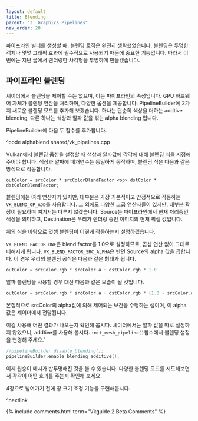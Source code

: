 ```yaml
---
layout: default
title: Blending
parent: "3. Graphics Pipelines"
nav_order: 20
---
```


파이프라인 빌더를 생성할 때, 블렌딩 로직은 완전히 생략했었습니다. 블렌딩은 투명한 객체나 몇몇 그래픽 효과에 필수적으로 사용되기 때문에 중요한 기능입니다. 따라서 이번에는 지난 글에서 렌더링한 사각형을 투명하게 만들겠습니다.

## 파이프라인 블렌딩
셰이더에서 블렌딩을 제어할 수는 없으며, 이는 파이프라인의 속성입니다. GPU 하드웨어 자체가 블렌딩 연산을 처리하며, 다양한 옵션을 제공합니다. PipelineBuilder에 2가지 새로운 블렌딩 모드를 추가해 보겠습니다. 하나는 단순히 색상을 더하는 addtive blending, 다른 하나는 색상과 알파 값을 섞는 alpha blending 입니다.

PipelineBuilder에 다음 두 함수를 추가합니다.

^code alphablend shared/vk_pipelines.cpp

Vulkan에서 블렌딩 옵션을 설정할 때 색상과 알파값에 각각에 대해 블렌딩 식을 지정해주어야 합니다. 색상과 알파에 매개변수는 동일하게 동작하며, 블렌딩 식은 다음과 같은 방식으로 작동합니다.

```
outColor = srcColor * srcColorBlendFactor <op> dstColor * dstColorBlendFactor;
```
블렌딩에는 여러 연산자가 있지만, 대부분은 가장 기본적이고 안정적으로 작동하는 `VK_BLEND_OP_ADD`를 사용합니다. 그 외에도 다양한 고급 연산자들이 있지만, 대부분 확장이 필요하며 여기서는 다루지 않겠습니다. Source는 파이프라인에서 현재 처리중인 색상을 의미하고, Destination은 우리가 렌더링 중인 이미지의 현재 픽셀 값입니다.

위의 식을 바탕으로 덧셈 블렌딩이 어떻게 작동하는지 설명하겠습니다.

`VK_BLEND_FACTOR_ONE`은 blend factor를 1.0으로 설정하므로, 곱셈 연산 없이 그대로 더해지게 됩니다. `VK_BLEND_FACTOR_SRC_ALPHA`은 반면 Source의 alpha 값을 곱합니다. 이 경우 우리의 블렌딩 공식은 다음과 같은 형태가 됩니다.
```c
outColor = srcColor.rgb * srcColor.a + dstColor.rgb * 1.0
```

알파 블렌딩을 사용할 경우 대신 다음과 같은 모습이 될 것입니다.

```c
outColor = srcColor.rgb * srcColor.a + dstColor.rgb * (1.0 - srcColor.a)
```
본질적으로 srcColor의 alpha값에 의해 제어되는 보간을 수행하는 셈이며, 이 alpha 값은 셰이더에서 전달됩니다.

이걸 사용해 어떤 결과가 나오는지 확인해 봅시다. 셰이더에서는 알파 값을 따로 설정하지 않았으니, addtive를 사용해 봅시다. `init_mesh_pipeline()`함수에서 블렌딩 설정을 변경해 주세요.`

```cpp
//pipelineBuilder.disable_blending();
pipelineBuilder.enable_blending_additive();
```

이제 원숭이 메시가 반투명해진 것을 볼 수 있습니다. 다양한 블렌딩 모드를 시도해보면서 각각이 어떤 효과를 주는지 확인해 보세요.

4장으로 넘어가기 전에 창 크기 조정 기능을 구현해봅시다.

^nextlink

{% include comments.html term="Vkguide 2 Beta Comments" %}